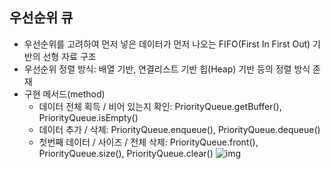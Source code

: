 ## 우선순위 큐
- 우선순위를 고려하여 먼저 넣은 데이터가 먼저 나오는 FIFO(First In First Out) 기반의 선형 자료 구조
- 우선순위 정렬 방식: 배열 기반, 연결리스트 기반 힙(Heap) 기반 등의 정렬 방식 존재
- 구현 메서드(method)
    - 데이터 전체 획득 / 비어 있는지 확인: PriorityQueue.getBuffer(), PriorityQueue.isEmpty()
    - 데이터 추가 / 삭제: PriorityQueue.enqueue(), PriorityQueue.dequeue()
    - 첫번째 데이터 / 사이즈 / 전체 삭제: PriorityQueue.front(), PriorityQueue.size(), PriorityQueue.clear()
    ![img](../images/PriorityQueue.PNG)